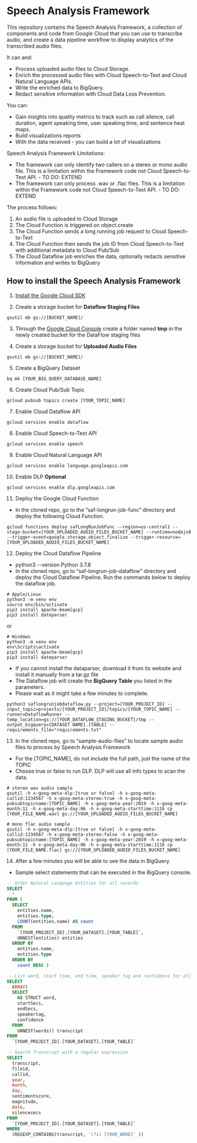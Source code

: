 # Speech Analysis Framework

This repository contains the Speech Analysis Framework, a collection of components and code from Google Cloud that you can use to transcribe audio, and create a data pipeline workflow to display analytics of the transcribed audio files.

It can and:
* Process uploaded audio files to Cloud Storage.
* Enrich the processed audio files with Cloud Speech-to-Text and Cloud Natural Language APIs.
* Write the enriched data to BigQuery.
* Redact sensitive information with Cloud Data Loss Prevention.

You can:
* Gain insights into quality metrics to track such as call silence, call duration, agent speaking time, user speaking time, and sentence heat maps.
* Build visualizations reports
* With the data received - you can build a lot of visualizations

Speech Analysis Framework Limitations:
* The framework can only identify two callers on a stereo or mono audio file. This is a limitation within the Framework code not Cloud Speech-to-Text API. - TO DO: EXTEND
* The framework can only process .wav or .flac files. This is a limitation within the Framework code not Cloud Speech-to-Text API. - TO DO: EXTEND

The process follows:
1. An audio file is uploaded to Cloud Storage
2. The Cloud Function is triggered on object.create
3. The Cloud Function sends a long running job request to Cloud Speech-to-Text
4. The Cloud Function then sends the job ID from Cloud Speech-to-Text with additional metadata to Cloud Pub/Sub
5. The Cloud Dataflow job enriches the data, optionally redacts sensitive information and writes to BigQuery

## How to install the Speech Analysis Framework

1. [Install the Google Cloud SDK](https://cloud.google.com/sdk/install)

2. Create a storage bucket for **Dataflow Staging Files**

``` shell
gsutil mb gs://[BUCKET_NAME]/
```

3. Through the [Google Cloud Console](https://console.cloud.google.com) create a folder named **tmp** in the newly created bucket for the DataFlow staging files

4. Create a storage bucket for **Uploaded Audio Files**

``` shell
gsutil mb gs://[BUCKET_NAME]/
```

5. Create a BigQuery Dataset
``` shell
bq mk [YOUR_BIG_QUERY_DATABASE_NAME]
```

6. Create Cloud Pub/Sub Topic
``` shell
gcloud pubsub topics create [YOUR_TOPIC_NAME]
```

7. Enable Cloud Dataflow API
``` shell
gcloud services enable dataflow
```

8. Enable Cloud Speech-to-Text API
``` shell
gcloud services enable speech
```

9. Enable Cloud Natural Language API
``` shell
gcloud services enable language.googleapis.com
```

10. Enable DLP __Optional__
``` shell
gcloud services enable dlp.googleapis.com
```

11. Deploy the Google Cloud Function
* In the cloned repo, go to the “saf-longrun-job-func” directory and deploy the following Cloud Function.
``` shell
gcloud functions deploy safLongRunJobFunc --region=us-central1 --stage-bucket=[YOUR_UPLOADED_AUDIO_FILES_BUCKET_NAME] --runtime=nodejs8 --trigger-event=google.storage.object.finalize --trigger-resource=[YOUR_UPLOADED_AUDIO_FILES_BUCKET_NAME]
```

12. Deploy the Cloud Dataflow Pipeline
* python3 --version Python 3.7.8
* In the cloned repo, go to “saf-longrun-job-dataflow” directory and deploy the Cloud Dataflow Pipeline. Run the commands below to deploy the dataflow job.
``` shell
# Apple/Linux
python3 -m venv env
source env/bin/activate
pip3 install apache-beam[gcp]
pip3 install dateparser
```
or
``` shell
# Windows
python3 -m venv env
env\Scripts\activate
pip3 install apache-beam[gcp]
pip3 install dateparser
```
* If you cannot install the dataparser, download it from its website and install it manually from a tar.gz file
* The Dataflow job will create the **BigQuery Table** you listed in the parameters.
* Please wait as it might take a few minutes to complete.
``` shell
python3 saflongrunjobdataflow.py --project=[YOUR_PROJECT_ID] --input_topic=projects/[YOUR_PROJECT_ID]/topics/[YOUR_TOPIC_NAME] --runner=DataflowRunner --temp_location=gs://[YOUR_DATAFLOW_STAGING_BUCKET]/tmp --output_bigquery=[DATASET NAME].[TABLE] --requirements_file="requirements.txt"
```

13. In the cloned repo, go to “sample-audio-files” to locate sample audio files to process by Speech Analysis Framework
* For the [TOPIC_NAME], do not include the full path, just the name of the TOPIC
* Choose true or false to run DLP. DLP will use all info types to scan the data.

``` shell
# stereo wav audio sample
gsutil -h x-goog-meta-dlp:[true or false] -h x-goog-meta-callid:1234567 -h x-goog-meta-stereo:true -h x-goog-meta-pubsubtopicname:[TOPIC_NAME] -h x-goog-meta-year:2019 -h x-goog-meta-month:11 -h x-goog-meta-day:06 -h x-goog-meta-starttime:1116 cp [YOUR_FILE_NAME.wav] gs://[YOUR_UPLOADED_AUDIO_FILES_BUCKET_NAME]
```

``` shell
# mono flac audio sample
gsutil -h x-goog-meta-dlp:[true or false] -h x-goog-meta-callid:1234567 -h x-goog-meta-stereo:false -h x-goog-meta-pubsubtopicname:[TOPIC_NAME] -h x-goog-meta-year:2019 -h x-goog-meta-month:11 -h x-goog-meta-day:06 -h x-goog-meta-starttime:1116 cp [YOUR_FILE_NAME.flac] gs://[YOUR_UPLOADED_AUDIO_FILES_BUCKET_NAME]
```

14. After a few minutes you will be able to see the data in BigQuery.
* Sample select statements that can be executed in the BigQuery console.
``` sql
-- Order Natural Language Entities for all records
SELECT
  *
FROM (
  SELECT
    entities.name,
    entities.type,
    COUNT(entities.name) AS count
  FROM
    `[YOUR_PROJECT_ID].[YOUR_DATASET].[YOUR_TABLE]`,
    UNNEST(entities) entities
  GROUP BY
    entities.name,
    entities.type
  ORDER BY
    count DESC )
```

``` sql
-- List word, start time, end time, speaker tag and confidence for all records
SELECT
  ARRAY(
  SELECT
    AS STRUCT word,
    startSecs,
    endSecs,
    speakertag,
    confidence
  FROM
    UNNEST(words)) transcript
FROM
  `[YOUR_PROJECT_ID].[YOUR_DATASET].[YOUR_TABLE]`
```

``` sql
-- Search Transcript with a regular expression
SELECT
  transcript,
  fileid,
  callid,
  year,
  month,
  day,
  sentimentscore,
  magnitude,
  date,
  silencesecs
FROM
  `[YOUR_PROJECT_ID].[YOUR_DATASET].[YOUR_TABLE]`
WHERE
  (REGEXP_CONTAINS(transcript, '(?i) [YOUR_WORD]' ))
```
